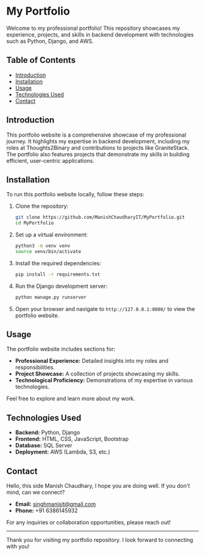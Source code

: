# My Portfolio

Welcome to my professional portfolio! This repository showcases my experience, projects, and skills in backend development with technologies such as Python, Django, and AWS.

## Table of Contents
- [Introduction](#introduction)
- [Installation](#installation)
- [Usage](#usage)
- [Technologies Used](#technologies-used)
- [Contact](#contact)

## Introduction
This portfolio website is a comprehensive showcase of my professional journey. It highlights my expertise in backend development, including my roles at Thoughts2Binary and contributions to projects like GraniteStack. The portfolio also features projects that demonstrate my skills in building efficient, user-centric applications.

## Installation
To run this portfolio website locally, follow these steps:

1. Clone the repository:
    ```bash
    git clone https://github.com/ManishChaudharyIT/MyPortfolio.git
    cd MyPortfolio
    ```

2. Set up a virtual environment:
    ```bash
    python3 -m venv venv
    source venv/bin/activate
    ```

3. Install the required dependencies:
    ```bash
    pip install -r requirements.txt
    ```

4. Run the Django development server:
    ```bash
    python manage.py runserver
    ```

5. Open your browser and navigate to `http://127.0.0.1:8000/` to view the portfolio website.

## Usage
The portfolio website includes sections for:
- **Professional Experience:** Detailed insights into my roles and responsibilities.
- **Project Showcase:** A collection of projects showcasing my skills.
- **Technological Proficiency:** Demonstrations of my expertise in various technologies.

Feel free to explore and learn more about my work. 

## Technologies Used
- **Backend:** Python, Django
- **Frontend:** HTML, CSS, JavaScript, Bootstrap
- **Database:** SQL Server
- **Deployment:** AWS (Lambda, S3, etc.)

## Contact
Hello, this side Manish Chaudhary, I hope you are doing well. If you don't mind, can we connect?

- **Email:** singhmanisit@gmail.com
- **Phone:** +91 6386145932

For any inquiries or collaboration opportunities, please reach out!

---

Thank you for visiting my portfolio repository. I look forward to connecting with you!
